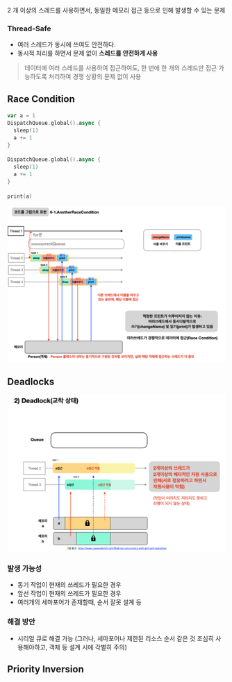 2 개 이상의 스레드를 사용하면서, 동일한 메모리 접근 등으로 인해 발생할 수 있는 문제
### Thread-Safe
- 여러 스레드가 동시에 쓰여도 안전하다.
- 동시적 처리를 하면서 문제 없이 **스레드를 안전하게 사용**

> 데이터에 여러 스레드를 사용하여 접근하여도, 한 번에 한 개의 스레드만 접근 가능하도록 처리하여 경쟁 상황의 문제 없이 사용
## Race Condition
```swift
var a = 1
DispatchQueue.global().async {
  sleep(1)
  a += 1
}

DispatchQueue.global().async {
  sleep(1)
  a += 1
}

print(a)
```

![](iOS/Swift/Concurrent/Pasted%20image%2020250105235552.png)
## Deadlocks
![](iOS/Swift/Concurrent/Pasted%20image%2020250105235620.png)
### 발생 가능성
- 동기 작업이 현재의 쓰레드가 필요한 경우
- 앞선 작업이 현재의 쓰레드가 필요한 경우
- 여러개의 세마포어가 존재할때, 순서 잘못 설계 등
### 해결 방안
- 시리얼 큐로 해결 가능 (그러나, 세마포어나 제한된 리소스 순서 같은 것 조심히 사용해야하고, 객체 등 설계 시에 각별히 주의)

## Priority Inversion
